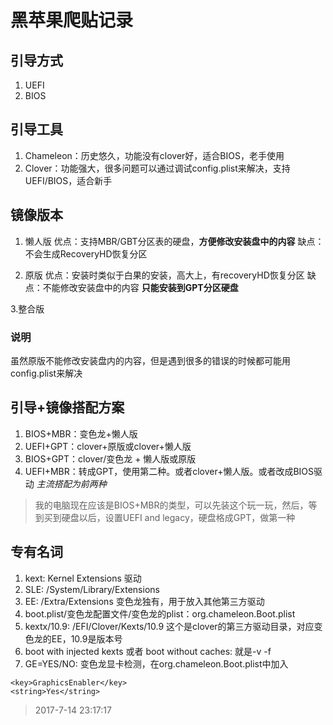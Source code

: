 # 黑苹果爬贴记录

## 引导方式
1. UEFI
2. BIOS

## 引导工具
1. Chameleon：历史悠久，功能没有clover好，适合BIOS，老手使用
2. Clover：功能强大，很多问题可以通过调试config.plist来解决，支持UEFI/BIOS，适合新手

## 镜像版本
1. 懒人版
    优点：支持MBR/GBT分区表的硬盘，__方便修改安装盘中的内容__
	缺点：不会生成RecoveryHD恢复分区

2. 原版
	优点：安装时类似于白果的安装，高大上，有recoveryHD恢复分区
	缺点：不能修改安装盘中的内容 __只能安装到GPT分区硬盘__

3.整合版


### 说明
虽然原版不能修改安装盘内的内容，但是遇到很多的错误的时候都可能用config.plist来解决

## 引导+镜像搭配方案
1. BIOS+MBR：变色龙+懒人版
2. UEFI+GPT：clover+原版或clover+懒人版
3. BIOS+GPT：clover/变色龙 + 懒人版或原版
4. UEFI+MBR：转成GPT，使用第二种。或者clover+懒人版。或者改成BIOS驱动
*主流搭配为前两种*

>我的电脑现在应该是BIOS+MBR的类型，可以先装这个玩一玩，然后，等到买到硬盘以后，设置UEFI and legacy，硬盘格成GPT，做第一种


## 专有名词
1. kext: Kernel Extensions 驱动
2. SLE: /System/Library/Extensions
3. EE: /Extra/Extensions 变色龙独有，用于放入其他第三方驱动
4. boot.plist/变色龙配置文件/变色龙的plist：org.chameleon.Boot.plist
5. kextx/10.9: /EFI/Clover/Kexts/10.9 这个是clover的第三方驱动目录，对应变色龙的EE，10.9是版本号
6. boot with injected kexts 或者 boot without caches: 就是-v -f
7. GE=YES/NO: 变色龙显卡检测，在org.chameleon.Boot.plist中加入
```
<key>GraphicsEnabler</key>
<string>Yes</string>
```

>2017-7-14 23:17:17

